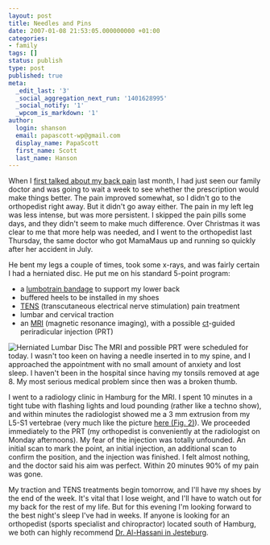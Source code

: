 ```yaml
---
layout: post
title: Needles and Pins
date: 2007-01-08 21:53:05.000000000 +01:00
categories:
- family
tags: []
status: publish
type: post
published: true
meta:
  _edit_last: '3'
  _social_aggregation_next_run: '1401628995'
  _social_notify: '1'
  _wpcom_is_markdown: '1'
author:
  login: shanson
  email: papascott-wp@gmail.com
  display_name: PapaScott
  first_name: Scott
  last_name: Hanson
---
```

<p>When I <a href="/archives/2006/12/06/pinch-my-grits/">first talked about my back pain</a> last month, I had just seen our family doctor and was going to wait a week to see whether the prescription would make things better. The pain improved somewhat, so I didn't go to the orthopedist right away. But it didn't go away either. The pain in my left leg was less intense, but was more persistent. I skipped the pain pills some days, and they didn't seem to make much difference. Over Christmas it was clear to me that more help was needed, and I went to the orthopedist last Thursday, the same doctor who got MamaMaus up and running so quickly after her accident in July.</p>
<p>He bent my legs a couple of times, took some x-rays, and was fairly certain I had a herniated disc. He put me on his standard 5-point program:</p>
<ul>
<li>a <a href="http://www.painreliever.com/lumbotrain.html">lumbotrain bandage</a> to support my lower back</li>
<li>buffered heels to be installed in my shoes</li>
<li><a href="http://en.wikipedia.org/wiki/Transcutaneous_electrical_nerve_stimulation">TENS</a> (transcutaneous electrical nerve stimulation) pain treatment</li>
<li>lumbar and cervical traction</li>
<li>an <a href="http://en.wikipedia.org/wiki/Magnetic_resonance_imaging">MRI</a> (magnetic resonance imaging), with a possible <a href="http://en.wikipedia.org/wiki/Computed_tomography">ct</a>-guided periradicular injection (PRT)</li>
</ul>
<p><a href="http://www.spine-health.com/topics/cd/overview/lumbar/young/lum01.html"><img src="https://res.cloudinary.com/papascott/image/upload/wordpress/wp-content/uploads/2007/01/herniated_lumbar_disc.jpg" alt="Herniated Lumbar Disc" title="" align="left" /></a>The MRI and possible PRT were scheduled for today. I wasn't too keen on having a needle inserted in to my spine, and I approached the appointment with no small amount of anxiety and lost sleep. I haven't been in the hospital since having my tonsils removed at age 8. My most serious medical problem since then was a broken thumb.</p>
<p>I went to a radiology clinic in Hamburg for the MRI. I spent 10 minutes in a tight tube with flashing lights and loud pounding (rather like a techno show), and within minutes the radiologist showed me a 3 mm extrusion from my L5-S1 vertebrae (very much like the picture <a href="http://www.spine-health.com/topics/cd/overview/lumbar/young/lum01.html">here (Fig. 2)</a>). We proceeded immediately to the PRT (my orthopedist is conveniently at the radiologist on Monday afternoons). My fear of the injection was totally unfounded. An initial scan to mark the point, an initial injection, an additional scan to confirm the position, and the injection was finished. I felt almost nothing, and the doctor said his aim was perfect. Within 20 minutes 90% of my pain was gone.</p>
<p>My traction and TENS treatments begin tomorrow, and I'll have my shoes by the end of the week. It's vital that I lose weight, and I'll have to watch out for my back for the rest of my life. But for this evening I'm looking forward to the best night's sleep I've had in weeks. If anyone is looking for an orthopedist (sports specialist and chiropractor) located south of Hamburg, we both can highly recommend <a href="http://www.google.com/search?q=arzt+al-hassani+jesteburg">Dr. Al-Hassani in Jesteburg</a>.</p>

